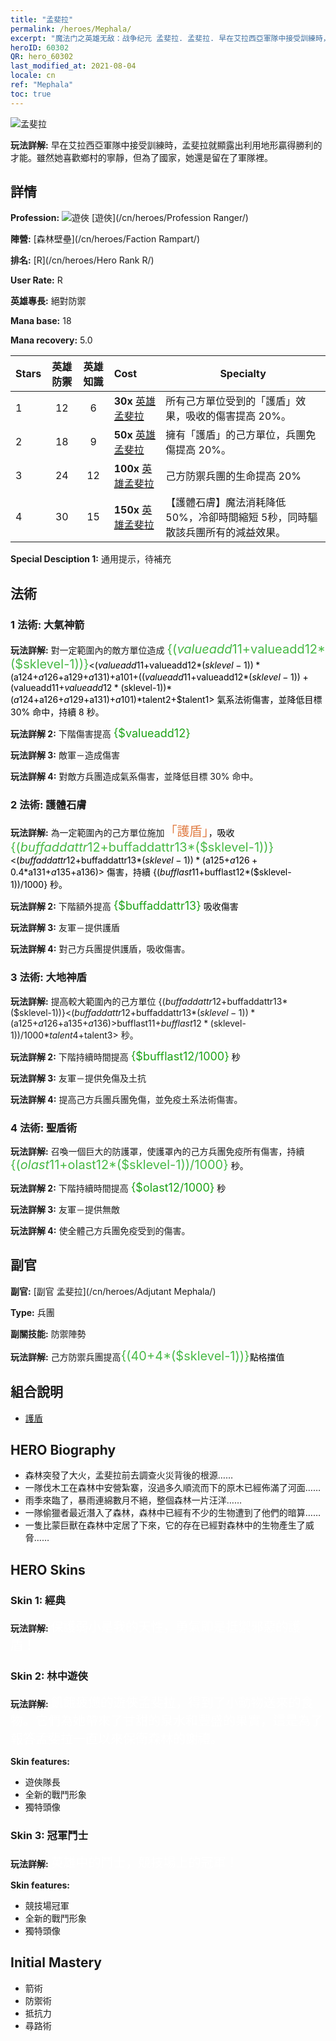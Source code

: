 ```yaml
---
title: "孟斐拉"
permalink: /heroes/Mephala/
excerpt: "魔法门之英雄无敌：战争纪元 孟斐拉. 孟斐拉. 早在艾拉西亞軍隊中接受訓練時，孟斐拉就顯露出利用地形贏得勝利的才能。雖然她喜歡鄉村的寧靜，但為了國家，她還是留在了軍隊裡。"
heroID: 60302
QR: hero_60302
last_modified_at: 2021-08-04
locale: cn
ref: "Mephala"
toc: true
---
```

  ![孟斐拉](/images/h/h_Mephala.jpg)

 **玩法詳解:** 早在艾拉西亞軍隊中接受訓練時，孟斐拉就顯露出利用地形贏得勝利的才能。雖然她喜歡鄉村的寧靜，但為了國家，她還是留在了軍隊裡。
## 詳情
 **Profession:** ![遊俠](/images/h/h_prof_3.png)  [遊俠](/cn/heroes/Profession Ranger/)

 **陣營:** [森林壁壘](/cn/heroes/Faction Rampart/)

 **排名:** [R](/cn/heroes/Hero Rank R/)

 **User Rate:** R

 **英雄專長:** 絕對防禦

 **Mana base:** 18

 **Mana recovery:** 5.0


  | Stars | 英雄防禦 | 英雄知識 | Cost |     Specialty     |
  |---------|:---------------:|:---------------:|:--|--------------------|
  |    1    | 12 | 6 | **30x** [英雄孟斐拉](/cn/Items/her_367/) | 所有己方單位受到的「護盾」效果，吸收的傷害提高 20%。 |
  |    2    | 18 | 9 | **50x** [英雄孟斐拉](/cn/Items/her_367/) | 擁有「護盾」的己方單位，兵團免傷提高 20%。 |
  |    3    | 24 | 12 | **100x** [英雄孟斐拉](/cn/Items/her_367/) | 己方防禦兵團的生命提高 20% |
  |    4    | 30 | 15 | **150x** [英雄孟斐拉](/cn/Items/her_367/) | 【護體石膚】魔法消耗降低 50%，冷卻時間縮短  5秒，同時驅散該兵團所有的減益效果。 |

 **Special Desciption 1:** 通用提示，待補充

## 法術
### 1 法術: 大氣神箭
 **玩法詳解:** 對一定範圍內的敵方單位造成 <span style="color: #48b946;font-size:20px">{($valueadd11+$valueadd12*($sklevel-1))}</span><span style="color: black"><($valueadd11+$valueadd12*($sklevel-1))*($a124+$a126+$a129+$a131)+$a101+(($valueadd11+$valueadd12*($sklevel-1))+($valueadd11+$valueadd12*($sklevel-1))*($a124+$a126+$a129+$a131)+$a101)*$talent2+$talent1> 氣系法術傷害，並降低目標 30% 命中，持續 8 秒。

 **玩法詳解 2:** 下階傷害提高 <span style="color: #1ca216;font-size:18px">{$valueadd12}</span><span style="color: black">

 **玩法詳解 3:** 敵軍－造成傷害

 **玩法詳解 4:** 對敵方兵團造成氣系傷害，並降低目標 30% 命中。

### 2 法術: 護體石膚
 **玩法詳解:** 為一定範圍內的己方單位施加<span style="color: #e07c44;font-size:20px">「護盾」</span><span style="color: black">，吸收 <span style="color: #48b946;font-size:20px">{($buffaddattr12+$buffaddattr13*($sklevel-1))}</span><span style="color: black"><($buffaddattr12+$buffaddattr13*($sklevel-1))*($a125+$a126+0.4*$a131+$a135+$a136)> 傷害，持續 {($bufflast11+$bufflast12*($sklevel-1))/1000} 秒。

 **玩法詳解 2:** 下階額外提高 <span style="color: #1ca216;font-size:18px">{$buffaddattr13}</span><span style="color: black"> 吸收傷害

 **玩法詳解 3:** 友軍－提供護盾

 **玩法詳解 4:** 對己方兵團提供護盾，吸收傷害。

### 3 法術: 大地神盾
 **玩法詳解:** 提高較大範圍內的己方單位 {($buffaddattr12+$buffaddattr13*($sklevel-1))}<($buffaddattr12+$buffaddattr13*($sklevel-1))*($a125+$a126+$a135+$a136)>% 兵團免傷，並免疫土系法術傷害，持續 <span style="color: #48b946;font-size:20px">{($bufflast11+$bufflast12*($sklevel-1))/1000}</span><span style="color: black"><($bufflast11+$bufflast12*($sklevel-1))/1000*$talent4+$talent3> 秒。

 **玩法詳解 2:** 下階持續時間提高 <span style="color: #1ca216;font-size:18px">{$bufflast12/1000}</span><span style="color: black"> 秒

 **玩法詳解 3:** 友軍－提供免傷及土抗

 **玩法詳解 4:** 提高己方兵團兵團免傷，並免疫土系法術傷害。

### 4 法術: 聖盾術
 **玩法詳解:** 召喚一個巨大的防護罩，使護罩內的己方兵團免疫所有傷害，持續 <span style="color: #48b946;font-size:20px">{($olast11+$olast12*($sklevel-1))/1000}</span><span style="color: black"> 秒。

 **玩法詳解 2:** 下階持續時間提高 <span style="color: #1ca216;font-size:18px">{$olast12/1000}</span><span style="color: black"> 秒

 **玩法詳解 3:** 友軍－提供無敵

 **玩法詳解 4:** 使全體己方兵團免疫受到的傷害。


## 副官

 **副官:**  [副官 孟斐拉](/cn/heroes/Adjutant Mephala/) 

 **Type:**  兵團 

 **副關技能:**  防禦陣勢 

 **玩法詳解:** 己方防禦兵團提高<span style="color: #48b946;font-size:20px">{(40+4*($sklevel-1))}</span><span style="color: black">點格擋值

## 組合說明

* [護盾](/cn/combination/護盾/) 

## HERO Biography
   - 森林突發了大火，孟斐拉前去調查火災背後的根源……
   - 一隊伐木工在森林中安營紮寨，沒過多久順流而下的原木已經佈滿了河面……
   - 雨季來臨了，暴雨連綿數月不絕，整個森林一片汪洋……
   - 一隊偷獵者最近潛入了森林，森林中已經有不少的生物遭到了他們的暗算……
   - 一隻比蒙巨獸在森林中定居了下來，它的存在已經對森林中的生物產生了威脅……

## HERO Skins
### Skin 1: **經典**

 **玩法詳解:** <span style="color: #ffffff;font-size:20px">保護弱小是我的天性，勇氣即是抵禦邪惡的護盾！</span>


### Skin 2: **林中遊俠**

 **玩法詳解:** <span style="color: #ffffff;font-size:20px">飢餓疲憊的遊俠孟斐拉，得到了小動物送來的食物。它們為她帶來了甘甜的泉水和豐盛的果實，這是為了報答孟斐拉一直以來保衛森林的謝禮。</span>

 **Skin features:** 

   - 遊俠隊長
   - 全新的戰鬥形象
   - 獨特頭像

### Skin 3: **冠軍鬥士**

 **玩法詳解:** <span style="color: #ffffff;font-size:20px">英雄中的鬥士，競技場上的冠軍！</span>

 **Skin features:** 

   - 競技場冠軍
   - 全新的戰鬥形象
   - 獨特頭像


## Initial Mastery
   - 箭術
   - 防禦術
   - 抵抗力
   - 尋路術
